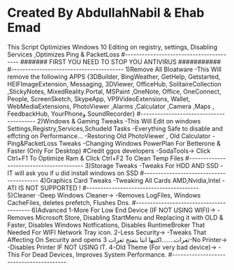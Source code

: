 # Created By AbdullahNabil & Ehab Emad
This Script Optimizies Windows 10
Editing on registry, settings, Disabling Services ,Optimizes Ping & PacketLoss
#----------------------------------------
####### FIRST YOU NEED TO STOP YOU ANTIVIRUS ###########
#----------------------------------------
1)Remove All Bloatware
-This Will remove the following APPS
{3DBuilder, BingWeather, GetHelp, Getstarted, HEIFImageExtension, Messaging, 3DViewer, OfficeHub, SolitaireCollection ,StickyNotes, MixedReality.Portal, MSPaint ,OneNote, Office, OneConnect, People, ScreenSketch, SkypeApp, VP9VideoExtensions, Wallet, WebMediaExtensions, PhotoViewer ,Alarms ,Calculator ,Camera ,Maps , FeedbackHub, YourPhoneو SoundRecorder}
#----------------------------------------
2)Windows & Gaming Tweaks
-This Will Edit on windows Settings,Registry,Services,Schudeld Tasks
-Everything Safe to disable and effcting on Performance...
-Restoring Old PhotoViewer , Old Calculator
-Ping&PacketLoss Tweaks
-Changing Windows PowerPlan For Betterone & Faster (Only For Desktop) #Credit ggos developers
-SodaTools-> Click Ctrl+F1 To Optimize Ram & Click Ctrl+F2 To Clean Temp Files
#----------------------------------------
3)Storage Tweaks
-Tweaks For HDD AND SSD
-IT will ask you if u did install windows on SSD
#----------------------------------------
4)Graphics Card Tweaks
-Tweaking All Cards AMD,Nvidia,Intel
-ATI IS NOT SUPPORTED !
#----------------------------------------
5)Cleaner
-Deep Windows Cleaner->
-Removes LogFiles, Windows CacheFiles, deletes prefetch, Flushes Dns.
#----------------------------------------
6)Advanced
1-More For Low End Device (IF NOT USING WIFI)->
-Removes Microsoft Store, Disabling StartMenu and Replacing it with OLD & Faster, Disables Windows Notfications, Disables RuntimeBroker That Needed For WIFI Network Tray icon.
2-Less Security->
-Tweaks That Affecting On Security and opens ثغرات.......اكتبها انتا بتفتح ثغرات 
3-No Printer->
-Disables Printer IF NOT USING IT.
4-Old Theme (For very bad device)->
-This For Dead Devices, Improves System Performance.
#----------------------------------------
